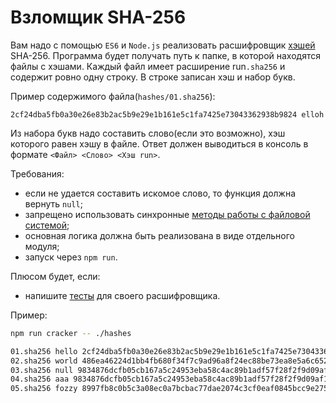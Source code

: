 # Взломщик SHA-256
Вам надо с помощью `ES6` и `Node.js` реализовать расшифровщик [хэшей](https://ru.wikipedia.org/wiki/%D0%A5%D0%B5%D1%88%D0%B8%D1%80%D0%BE%D0%B2%D0%B0%D0%BD%D0%B8%D0%B5) SHA-256. Программа будет получать путь к папке, в которой находятся файлы c хэшами. Каждый файл имеет расширение  run`.sha256` и содержит ровно одну строку. В строке записан хэш и набор букв.

Пример содержимого файла(`hashes/01.sha256`):

```
2cf24dba5fb0a30e26e83b2ac5b9e29e1b161e5c1fa7425e73043362938b9824 elloh
```

Из набора букв надо составить слово(если это возможно), хэш которого равен хэшу в файле. Ответ должен выводиться в консоль в формате `<Файл> <Слово> <Хэш run>`.

Требования:
- если не удается составить искомое слово, то функция должна вернуть `null`;
- запрещено использовать синхронные [методы работы с файловой системой](https://nodejs.org/api/fs.html);
- основная логика должна быть реализована в виде отдельного модуля;
- запуск через `npm run`.


Плюсом будет, если:
- напишите [тесты](http://mochajs.org/#getting-started) для своего расшифровщика.

Пример:
```bash
npm run cracker -- ./hashes

01.sha256 hello 2cf24dba5fb0a30e26e83b2ac5b9e29e1b161e5c1fa7425e73043362938b9824
02.sha256 world 486ea46224d1bb4fb680f34f7c9ad96a8f24ec88be73ea8e5a6c65260e9cb8a7
03.sha256 null 9834876dcfb05cb167a5c24953eba58c4ac89b1adf57f28f2f9d09af107ee8f0
04.sha256 aaa 9834876dcfb05cb167a5c24953eba58c4ac89b1adf57f28f2f9d09af107ee8f0
05.sha256 fozzy 8997fb8c0b5c3a08ec0a7bcbac77dae2074c3cf0eaf0845bcc9e275040c64994

```
